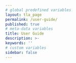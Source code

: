 ```yaml
---
# global predefined variables
layout: tla_page
permalink: /user-guide/
published: true
# meta-data variables
title: User Guide
description: >-
keywords: ''
# custom variables
sidebar: false
---
```



